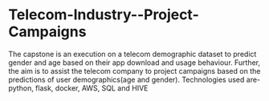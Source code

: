 # Telecom-Industry--Project-Campaigns
The capstone is an execution on a telecom demographic dataset to predict gender and age based on their app download and usage behaviour. Further, the aim is to assist the telecom company to project campaigns based on the predictions of user demographics(age and gender).
Technologies used are- python, flask, docker, AWS, SQL and HIVE
